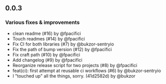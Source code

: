## 0.0.3

### Various fixes & improvements

- clean readme (#16) by @fpacifici
- Touch readmes (#14) by @fpacifici
- Fix CI for both libraries (#7) by @bukzor-sentryio
- Fix the path of bump version (#12) by @fpacifici
- Fix craft path (#10) by @fpacifici
- Add changelog (#9) by @fpacifici
- Reorganize release script for two projects (#8) by @fpacifici
- feat(ci): first attempt at reusable ci workflows (#6) by @bukzor-sentryio
- I "touched up" all the things, sorry. (41d2582d) by @bukzor

